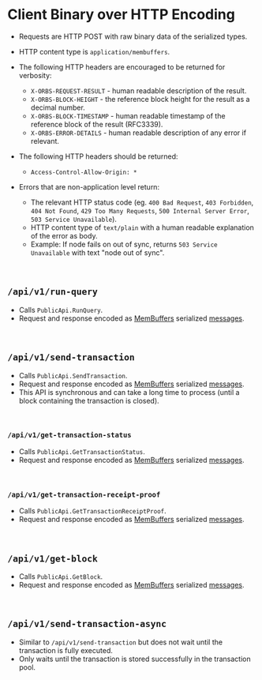 # Client Binary over HTTP Encoding

* Requests are HTTP POST with raw binary data of the serialized types.
* HTTP content type is `application/membuffers`.

* The following HTTP headers are encouraged to be returned for verbosity:
  * `X-ORBS-REQUEST-RESULT` - human readable description of the result.
  * `X-ORBS-BLOCK-HEIGHT` - the reference block height for the result as a decimal number.
  * `X-ORBS-BLOCK-TIMESTAMP` - human readable timestamp of the reference block of the result (RFC3339). 
  * `X-ORBS-ERROR-DETAILS` - human readable description of any error if relevant.

* The following HTTP headers should be returned:
  * `Access-Control-Allow-Origin: *`
  
* Errors that are non-application level return: 
  * The relevant HTTP status code (eg. `400 Bad Request`, `403 Forbidden`, `404 Not Found`, `429 Too Many Requests`, `500 Internal Server Error`, `503 Service Unavailable`).
  * HTTP content type of `text/plain` with a human readable explanation of the error as body. 
  * Example: If node fails on out of sync, returns `503 Service Unavailable` with text "node out of sync".
  
&nbsp;
## `/api/v1/run-query`

* Calls `PublicApi.RunQuery`.
* Request and response encoded as [MemBuffers](../serialization-format.md) serialized [messages](../../interfaces/protocol/client/requests.proto).

&nbsp;
## `/api/v1/send-transaction`

* Calls `PublicApi.SendTransaction`.
* Request and response encoded as [MemBuffers](../serialization-format.md) serialized [messages](../../interfaces/protocol/client/requests.proto).
* This API is synchronous and can take a long time to process (until a block containing the transaction is closed).

&nbsp;
### `/api/v1/get-transaction-status`

* Calls `PublicApi.GetTransactionStatus`.
* Request and response encoded as [MemBuffers](../serialization-format.md) serialized [messages](../../interfaces/protocol/client/requests.proto).

&nbsp;
### `/api/v1/get-transaction-receipt-proof`

* Calls `PublicApi.GetTransactionReceiptProof`.
* Request and response encoded as [MemBuffers](../serialization-format.md) serialized [messages](../../interfaces/protocol/client/requests.proto).

&nbsp;
## `/api/v1/get-block`

* Calls `PublicApi.GetBlock`.
* Request and response encoded as [MemBuffers](../serialization-format.md) serialized [messages](../../interfaces/protocol/client/requests.proto).

&nbsp;
## `/api/v1/send-transaction-async`

* Similar to `/api/v1/send-transaction` but does not wait until the transaction is fully executed.
* Only waits until the transaction is stored successfully in the transaction pool.